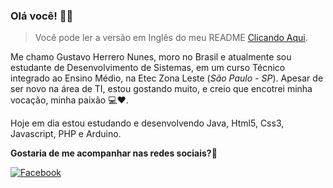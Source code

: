 ### Olá você! 👋😀

>Você pode ler a versão em Inglês do meu README [Clicando Aqui][english].

Me chamo Gustavo Herrero Nunes, moro no Brasil e atualmente sou estudante de Desenvolvimento de Sistemas, em um curso Técnico integrado ao Ensino Médio, na Etec Zona Leste (_São Paulo - SP_).
Apesar de ser novo na área de TI, estou gostando muito, e creio que encotrei minha vocação, minha paixão :computer::heart:.

Hoje em dia estou estudando e desenvolvendo Java, Html5, Css3, Javascript, PHP e Arduino.

**Gostaria de me acompanhar nas redes sociais?**:iphone:

[![Facebook](https://img.shields.io/badge/-Facebook-blue?style=flat-square&labelColor=blue&logo=facebook&logoColor=white&link=https://www.facebook.com)][myFace] &nbsp;&nbsp; <!--[![Tinkercad](https://img.shields.io/badge/-Tinkercad-yellow?style=flat-square&labelColor=yellow&link=https://www.tinkercad.com)][myTinker] -->

[english]:README.md
[myFace]:https://www.facebook.com/neves.nunes.98
[myTinker]:https://www.tinkercad.com/users/2lFtSPu8Hb1-gustavo-herrero-nunes?category=circuits&sort=likes&view_mode=default


